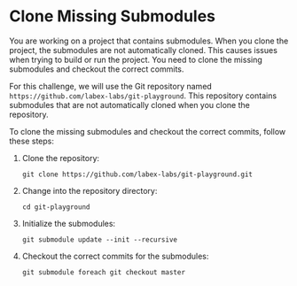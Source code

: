 # Clone Missing Submodules

You are working on a project that contains submodules. When you clone the project, the submodules are not automatically cloned. This causes issues when trying to build or run the project. You need to clone the missing submodules and checkout the correct commits.

For this challenge, we will use the Git repository named `https://github.com/labex-labs/git-playground`. This repository contains submodules that are not automatically cloned when you clone the repository.

To clone the missing submodules and checkout the correct commits, follow these steps:

1. Clone the repository:
   ```
   git clone https://github.com/labex-labs/git-playground.git
   ```
2. Change into the repository directory:
   ```
   cd git-playground
   ```
3. Initialize the submodules:
   ```
   git submodule update --init --recursive
   ```
4. Checkout the correct commits for the submodules:
   ```
   git submodule foreach git checkout master
   ```
